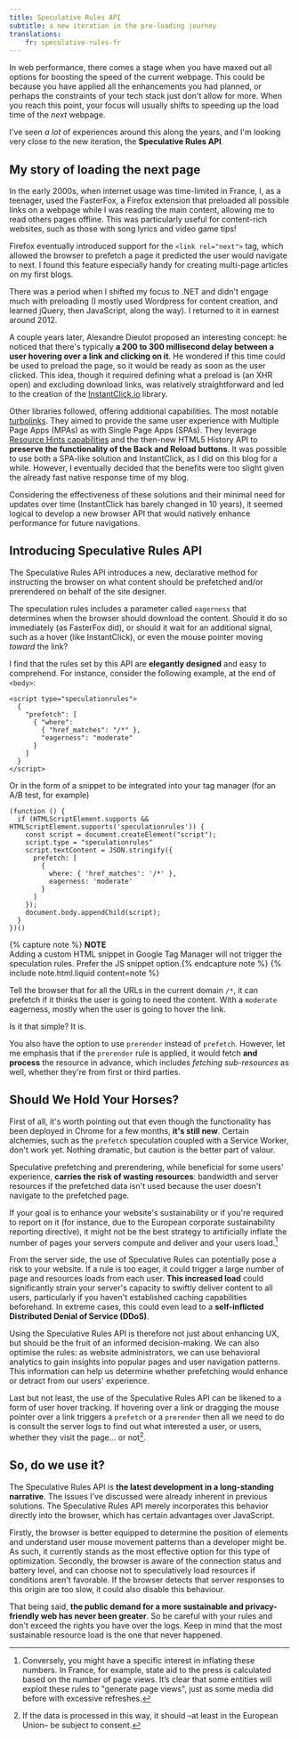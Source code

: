```yaml
---
title: Speculative Rules API
subtitle: a new iteration in the pre-loading journey
translations:
    fr: speculative-rules-fr
---
```


In web performance, there comes a stage when you have maxed out all options for boosting the speed of the current webpage. This could be because you have applied all the enhancements you had planned, or perhaps the constraints of your tech stack just don't allow for more. When you reach this point, your focus will usually shifts to speeding up the load time of the _next_ webpage.

I've seen _a lot_ of experiences around this along the years, and I'm looking very close to the new iteration, the **Speculative Rules API**.

## My story of loading the next page

In the early 2000s, when internet usage was time-limited in France, I, as a teenager, used the FasterFox, a Firefox extension that preloaded all possible links on a webpage while I was reading the main content, allowing me to read others pages offline. This was particularly useful for content-rich websites, such as those with song lyrics and video game tips!

Firefox eventually introduced support for the `<link rel="next">` tag, which allowed the browser to prefetch a page it predicted the user would navigate to next. I found this feature especially handy for creating multi-page articles on my first blogs.

There was a period when I shifted my focus to .NET and didn't engage much with preloading (I mostly used Wordpress for content creation, and learned jQuery, then JavaScript, along the way). I returned to it in earnest around 2012.

A couple years later, Alexandre Dieulot proposed an interesting concept: he noticed that there's typically **a 200 to 300 millisecond delay between a user hovering over a link and clicking on it**. He wondered if this time could be used to preload the page, so it would be ready as soon as the user clicked. This idea, though it required defining what a preload is (an XHR open) and excluding download links, was relatively straightforward and led to the creation of the [InstantClick.io](http://instantclick.io/) library.

Other libraries followed, offering additional capabilities. The most notable [turbolinks](https://github.com/turbolinks/turbolinks). They aimed to provide the same user experience with Multiple Page Apps (MPAs) as with Single Page Apps (SPAs). They leverage [Resource Hints capabilities](/notes/2020-05-preload-prefetch-preconnect-resource-hints/) and the then-new HTML5 History API to **preserve the functionality of the Back and Reload buttons**. It was possible to use both a SPA-like solution and InstantClick, as I did on this blog for a while. However, I eventually decided that the benefits were too slight given the already fast native response time of my blog.

Considering the effectiveness of these solutions and their minimal need for updates over time (InstantClick has barely changed in 10 years), it seemed logical to develop a new browser API that would natively enhance performance for future navigations.

## Introducing Speculative Rules API

The Speculative Rules API introduces a new, declarative method for instructing the browser on what content should be prefetched and/or prerendered on behalf of the site designer.

The speculation rules includes a parameter called `eagerness` that determines when the browser should download the content. Should it do so immediately (as FasterFox did), or should it wait for an additional signal, such as a hover (like InstantClick), or even the mouse pointer moving _toward_ the link?

I find that the rules set by this API are **elegantly designed** and easy to comprehend. For instance, consider the following example, at the end of `<body>`:

```
<script type="speculationrules">
  {
    "prefetch": [
      { "where":
        { "href_matches": "/*" },
        "eagerness": "moderate"
      }
    ]
  }
</script>
```

Or in the form of a snippet to be integrated into your tag manager (for an A/B test, for example)

```
(function () {
  if (HTMLScriptElement.supports && HTMLScriptElement.supports('speculationrules')) {
    const script = document.createElement("script");
    script.type = "speculationrules"
    script.textContent = JSON.stringify({
      prefetch: [
        {
          where: { 'href_matches': '/*' },
          eagerness: 'moderate'
        }
      ]
    });
    document.body.appendChild(script);
  }
})()
```
{% capture note %} **NOTE**  
Adding a custom HTML snippet in Google Tag Manager will not trigger the speculation rules. Prefer the JS snippet option.{% endcapture note %} {% include note.html.liquid content=note %}

Tell the browser that for all the URLs in the current domain `/*`, it can prefetch if it thinks the user is going to need the content. With a `moderate` eagerness, mostly when the user is going to hover the link.

Is it that simple? It is.

You also have the option to use `prerender` instead of `prefetch`. However, let me emphasis that if the `prerender` rule is applied, it would fetch **and process** the resource in advance, which includes _fetching sub-resources_ as well, whether they're from first or third parties.

## Should We Hold Your Horses?

First of all, it's worth pointing out that even though the functionality has been deployed in Chrome for a few months, **it's still new**. Certain alchemies, such as the `prefetch` speculation coupled with a Service Worker, don't work yet. Nothing dramatic, but caution is the better part of valour.

Speculative prefetching and prerendering, while beneficial for some users' experience, **carries the risk of wasting resources**: bandwidth and server resources if the prefetched data isn't used because the user doesn't navigate to the prefetched page.

If your goal is to enhance your website's sustainability or if you're required to report on it (for instance, due to the European corporate sustainability reporting directive), it might not be the best strategy to artificially inflate the number of pages your servers compute and deliver and your users load.[^press]

[^press]: Conversely, you might have a specific interest in inflating these numbers. In France, for example, state aid to the press is calculated based on the number of page views. It’s clear that some entities will exploit these rules to "generate page views", just as some media did before with excessive refreshes.

From the server side, the use of Speculative Rules can potentially pose a risk to your website. If a rule is too eager, it could trigger a large number of page and resources loads from each user. **This increased load** could significantly strain your server's capacity to swiftly deliver content to all users, particularly if you haven't established caching capabilities beforehand. In extreme cases, this could even lead to a **self-inflicted Distributed Denial of Service (DDoS)**.

Using the Speculative Rules API is therefore not just about enhancing UX, but should be the fruit of an informed decision-making. We can also optimise the rules: as website administrators, we can use behavioral analytics to gain insights into popular pages and user navigation patterns. This information can help us determine whether prefetching would enhance or detract from our users' experience.

Last but not least, the use of the Speculative Rules API can be likened to a form of user hover tracking. If hovering over a link or dragging the mouse pointer over a link triggers a `prefetch` or a `prerender` then all we need to do is consult the server logs to find out what interested a user, or users, whether they visit the page... or not[^gdpr].

[^gdpr]: If the data is processed in this way, it should –at least in the European Union– be subject to consent.

## So, do we use it?

The Speculative Rules API is **the latest development in a long-standing narrative**. The issues I've discussed were already inherent in previous solutions. The Speculative Rules API merely incorporates this behavior directly into the browser, which has certain advantages over JavaScript.

Firstly, the browser is better equipped to determine the position of elements and understand user mouse movement patterns than a developer might be. As such, it currently stands as the most effective option for this type of optimization. Secondly, the browser is aware of the connection status and battery level, and can choose not to speculatively load resources if conditions aren't favorable. If the browser detects that server responses to this origin are too slow, it could also disable this behaviour.

That being said, **the public demand for a more sustainable and privacy-friendly web has never been greater**. So be careful with your rules and don't exceed the rights you have over the logs. Keep in mind that the most sustainable resource load is the one that never happened.
